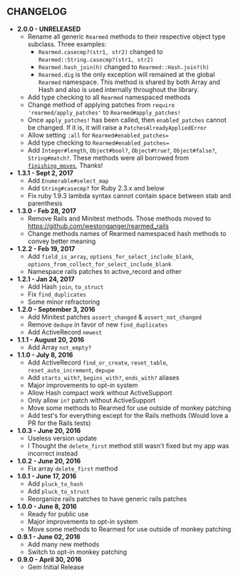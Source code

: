 CHANGELOG
---------

- **2.0.0 - UNRELEASED**
  - Rename all generic `Rearmed` methods to their respective object type subclass. Three examples:
    - `Rearmed.casecmp?(str1, str2)` changed to `Rearmed::String.casecmp?(str1, str2)`
    - `Rearmed.hash_join(h)` changed to `Rearmed::Hash.join?(h)`
    - `Rearmed.dig` is the only exception will remained at the global `Rearmed` namespace. This method is shared by both Array and Hash and also is used internally throughout the library.
  - Add type checking to all `Rearmed` namespaced methods
  - Change method of applying patches from `require 'rearmed/apply_patches'` to `Rearmed#apply_patches!`
  - Once `apply_patches!` has been called, then `enabled_patches` cannot be changed. If it is, it will raise a `PatchesAlreadyAppliedError`
  - Allow setting `:all` for `Rearmed#enabled_patches=`
  - Add type checking to `Rearmed#enabled_patches=`
  - Add `Integer#length`, `Object#bool?`, `Object#true?`, `Object#false?`, `String#match?`. These methods were all borrowed from [`finishing_moves`](https://github.com/forgecrafted/finishing_moves), Thanks!
- **1.3.1 - Sept 2, 2017**
  - Add `Enumerable#select_map`
  - Add `String#casecmp?` for Ruby 2.3.x and below
  - Fix ruby 1.9.3 lambda syntax cannot contain space between stab and parenthesis
- **1.3.0 - Feb 28, 2017**
  - Remove Rails and Minitest methods. Those methods moved to https://github.com/westonganger/rearmed_rails
  - Change methods names of Rearmed namespaced hash methods to convey better meaning
- **1.2.2 - Feb 19, 2017**
  - Add `field_is_array`, `options_for_select_include_blank`, `options_from_collect_for_select_include_blank`
  - Namespace rails patches to active_record and other
- **1.2.1 - Jan 24, 2017**
  - Add Hash `join`, `to_struct`
  - Fix `find_duplicates`
  - Some minor refractoring
- **1.2.0 - September 3, 2016**
  - Add Minitest patches `assert_changed` & `assert_not_changed`
  - Remove `dedupe` in favor of new `find_duplicates`
  - Add ActiveRecord `newest`
- **1.1.1 - August 20, 2016**
  - Add Array `not_empty?`
- **1.1.0 - July 8, 2016**
  - Add ActiveRecord `find_or_create`, `reset_table`, `reset_auto_increment`, `depupe`
  - Add `starts_with?`, `begins_with?`, `ends_with?` aliases
  - Major improvements to opt-in system
  - Allow Hash compact work without ActiveSupport
  - Only allow `in?` patch without ActiveSupport
  - Move some methods to Rearmed for use outside of monkey patching
  - Add test's for everything except for the Rails methods (Would love a PR for the Rails tests)
- **1.0.3 - June 20, 2016**
  - Useless version update
  - I Thought the `delete_first` method still wasn't fixed but my app was incorrect instead
- **1.0.2 - June 20, 2016**
  - Fix array `delete_first` method
- **1.0.1 - June 17, 2016**
  - Add `pluck_to_hash`
  - Add `pluck_to_struct`
  - Reorganize rails patches to have generic rails patches
- **1.0.0 - June 8, 2016**
  - Ready for public use
  - Major improvements to opt-in system
  - Move some methods to Rearmed for use outside of monkey patching
- **0.9.1 - June 02, 2016**
  - Add many new methods
  - Switch to opt-in monkey patching
- **0.9.0 - April 30, 2016**
  - Gem Initial Release
